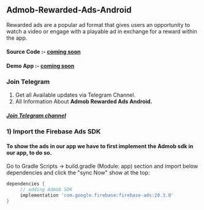 ## Admob-Rewarded-Ads-Android
Rewarded ads are a popular ad format that gives users an opportunity to watch a video or engage with a playable ad in exchange for a reward within the app.

#### Source Code :- [coming soon](https://github.com/Shiv-Shambhu/Shiv-Shambhu-Project)

#### Demo App :- [coming soon](https://play.google.com/store/apps/details?id=com.leaf.explorer)

### Join Telegram
1. Get all Available updates via Telegram Channel.
2. All Information About **Admob Rewarded Ads Android.**
##### [Join Telegram channel](https://t.me/Shiv_Shambhu_Github)


### 1) Import the Firebase Ads SDK
#### To show the ads in our app we have to first implement the Admob sdk in our app, to do so.

Go to Gradle Scripts -> build.gradle (Module: app) section and import below dependencies and click the "sync Now" show at the top:

```gradle
dependencies {
     // adding Admob SDK
     implementation 'com.google.firebase:firebase-ads:20.3.0'
}

```

